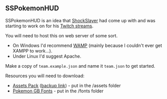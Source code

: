 SSPokemonHUD
------------

SSPokemonHUD is an idea that [ShockSlayer](https://www.youtube.com/c/shockslayer "SS's YouTube Channel") had come up with and was starting to work on for his [Twitch streams](https://twitch.tv/shockslayer "SS's Twitch").

You will need to host this on web server of some sort.

* On Windows I'd recommend [WAMP](http://www.wampserver.com/en/) (mainly because I couldn't ever get XAMPP to work...).
* Under Linux I'd suggest Apache.

Make a copy of `team.example.json` and name it `team.json` to get started.

Resources you will need to download:
* [Assets Pack](http://www.mediafire.com/download/1m8bm8mj8z1ozrd/SSPokemonHUD-assets.zip) ([backup link](https://mega.nz/#!MddziApS!lGOZm1ZIleFFByirBnQtEqmt_86lbQvBG1kAjLWdxJQ)) - put in the /assets folder
* [Pokemon GB Fonts](http://www.fontspace.com/jackster-productions/pokemon-gb) - put in the /fonts folder
